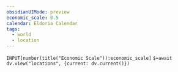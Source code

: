```yaml
---
obsidianUIMode: preview
economic_scale: 0.5
calendar: Eldoria Calendar
tags:
  - world
  - location
---
```


`INPUT[number(title("Economic Scale")):economic_scale]`
`$=await dv.view("locations", {current: dv.current()})`

